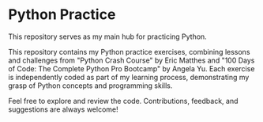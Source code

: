 # Python Practice

This repository serves as my main hub for practicing Python.

This repository contains my Python practice exercises, combining lessons and challenges from "Python Crash Course" by Eric Matthes and "100 Days of Code: The Complete Python Pro Bootcamp" by Angela Yu. Each exercise is independently coded as part of my learning process, demonstrating my grasp of Python concepts and programming skills.

Feel free to explore and review the code. Contributions, feedback, and suggestions are always welcome!

